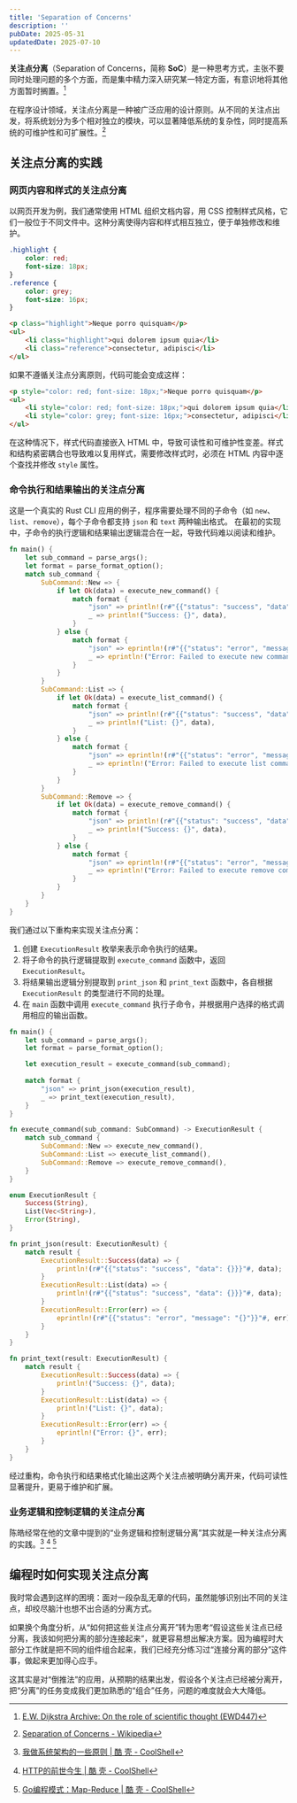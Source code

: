 ```yaml
---
title: 'Separation of Concerns'
description: ''
pubDate: 2025-05-31
updatedDate: 2025-07-10
---
```


**关注点分离**（Separation of Concerns，简称 **SoC**）是一种思考方式，主张不要同时处理问题的多个方面，而是集中精力深入研究某一特定方面，有意识地将其他方面暂时搁置。[^1]

在程序设计领域，关注点分离是一种被广泛应用的设计原则。从不同的关注点出发，将系统划分为多个相对独立的模块，可以显著降低系统的复杂性，同时提高系统的可维护性和可扩展性。[^2]

## 关注点分离的实践

### 网页内容和样式的关注点分离

以网页开发为例，我们通常使用 HTML 组织文档内容，用 CSS 控制样式风格，它们一般位于不同文件中。这种分离使得内容和样式相互独立，便于单独修改和维护。

```css
.highlight {
    color: red;
    font-size: 18px;
}
.reference {
    color: grey;
    font-size: 16px;
}
```

```html
<p class="highlight">Neque porro quisquam</p>
<ul>
    <li class="highlight">qui dolorem ipsum quia</li>
    <li class="reference">consectetur, adipisci</li>
</ul>
```

如果不遵循关注点分离原则，代码可能会变成这样：

```html
<p style="color: red; font-size: 18px;">Neque porro quisquam</p>
<ul>
    <li style="color: red; font-size: 18px;">qui dolorem ipsum quia</li>
    <li style="color: grey; font-size: 16px;">consectetur, adipisci</li>
</ul>
```

在这种情况下，样式代码直接嵌入 HTML 中，导致可读性和可维护性变差。样式和结构紧密耦合也导致难以复用样式，需要修改样式时，必须在 HTML 内容中逐个查找并修改 `style` 属性。

### 命令执行和结果输出的关注点分离

这是一个真实的 Rust CLI 应用的例子，程序需要处理不同的子命令（如 `new`、`list`、`remove`），每个子命令都支持 `json` 和 `text` 两种输出格式。
在最初的实现中，子命令的执行逻辑和结果输出逻辑混合在一起，导致代码难以阅读和维护。

```rust
fn main() {
    let sub_command = parse_args();
    let format = parse_format_option();
    match sub_command {
        SubCommand::New => {
            if let Ok(data) = execute_new_command() {
                match format {
                    "json" => println!(r#"{{"status": "success", "data": "{}"}}"#, data),
                    _ => println!("Success: {}", data),
                }
            } else {
                match format {
                    "json" => eprintln!(r#"{{"status": "error", "message": "{}"}}"#, "Failed to execute new command"),
                    _ => eprintln!("Error: Failed to execute new command"),
                }
            }
        }
        SubCommand::List => {
            if let Ok(data) = execute_list_command() {
                match format {
                    "json" => println!(r#"{{"status": "success", "data": {}}}"#, data),
                    _ => println!("List: {}", data),
                }
            } else {
                match format {
                    "json" => eprintln!(r#"{{"status": "error", "message": "{}"}}"#, "Failed to execute list command"),
                    _ => eprintln!("Error: Failed to execute list command"),
                }
            }
        }
        SubCommand::Remove => {
            if let Ok(data) = execute_remove_command() {
                match format {
                    "json" => println!(r#"{{"status": "success", "data": "{}"}}"#, data),
                    _ => println!("Success: {}", data),
                }
            } else {
                match format {
                    "json" => eprintln!(r#"{{"status": "error", "message": "{}"}}"#, "Failed to execute remove command"),
                    _ => eprintln!("Error: Failed to execute remove command"),
                }
            }
        }
    }
}
```

我们通过以下重构来实现关注点分离：
1. 创建 `ExecutionResult` 枚举来表示命令执行的结果。
2. 将子命令的执行逻辑提取到 `execute_command` 函数中，返回 `ExecutionResult`。
3. 将结果输出逻辑分别提取到 `print_json` 和 `print_text` 函数中，各自根据 `ExecutionResult` 的类型进行不同的处理。
4. 在 `main` 函数中调用 `execute_command` 执行子命令，并根据用户选择的格式调用相应的输出函数。

```rust
fn main() {
    let sub_command = parse_args();
    let format = parse_format_option();

    let execution_result = execute_command(sub_command);
    
    match format {
        "json" => print_json(execution_result),
        _ => print_text(execution_result),
    }
}

fn execute_command(sub_command: SubCommand) -> ExecutionResult {
    match sub_command {
        SubCommand::New => execute_new_command(),
        SubCommand::List => execute_list_command(),
        SubCommand::Remove => execute_remove_command(),
    }
}

enum ExecutionResult {
    Success(String),
    List(Vec<String>),
    Error(String),
}

fn print_json(result: ExecutionResult) {
    match result {
        ExecutionResult::Success(data) => {
            println!(r#"{{"status": "success", "data": {}}}"#, data);
        }
        ExecutionResult::List(data) => {
            println!(r#"{{"status": "success", "data": {}}}"#, data);
        }
        ExecutionResult::Error(err) => {
            eprintln!(r#"{{"status": "error", "message": "{}"}}"#, err);
        }
    }
}

fn print_text(result: ExecutionResult) {
    match result {
        ExecutionResult::Success(data) => {
            println!("Success: {}", data);
        }
        ExecutionResult::List(data) => {
            println!("List: {}", data);
        }
        ExecutionResult::Error(err) => {
            eprintln!("Error: {}", err);
        }
    }
}
```

经过重构，命令执行和结果格式化输出这两个关注点被明确分离开来，代码可读性显著提升，更易于维护和扩展。

### 业务逻辑和控制逻辑的关注点分离

陈皓经常在他的文章中提到的“业务逻辑和控制逻辑分离”其实就是一种关注点分离的实践。[^3] [^4] [^5]

## 编程时如何实现关注点分离

我时常会遇到这样的困境：面对一段杂乱无章的代码，虽然能够识别出不同的关注点，却绞尽脑汁也想不出合适的分离方式。

如果换个角度分析，从“如何把这些关注点分离开”转为思考“假设这些关注点已经分离，我该如何把分离的部分连接起来”，就更容易想出解决方案。因为编程时大部分工作就是把不同的组件组合起来，我们已经充分练习过“连接分离的部分”这件事，做起来更加得心应手。

这其实是对“倒推法”的应用，从预期的结果出发，假设各个关注点已经被分离开，把“分离”的任务变成我们更加熟悉的“组合”任务，问题的难度就会大大降低。


[^1]: [E.W. Dijkstra Archive: On the role of scientific thought (EWD447)](https://www.cs.utexas.edu/~EWD/transcriptions/EWD04xx/EWD447.html)

[^2]: [Separation of Concerns - Wikipedia](https://en.wikipedia.org/wiki/Separation_of_concerns)

[^3]: [我做系统架构的一些原则 | 酷 壳 - CoolShell](https://coolshell.cn/articles/21672.html#%E5%8E%9F%E5%88%99%E4%B8%83%EF%BC%9A%E5%AF%B9%E6%8E%A7%E5%88%B6%E9%80%BB%E8%BE%91%E8%BF%9B%E8%A1%8C%E5%85%A8%E9%9D%A2%E6%94%B6%E5%8F%A3)

[^4]: [HTTP的前世今生 | 酷 壳 - CoolShell](https://coolshell.cn/articles/19840.html#HTTP_09_10)

[^5]: [Go编程模式：Map-Reduce | 酷 壳 - CoolShell](https://coolshell.cn/articles/21164.html#%E4%B8%9A%E5%8A%A1%E7%A4%BA%E4%BE%8B)

